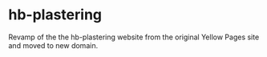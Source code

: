 hb-plastering
=============
Revamp of the the hb-plastering website from the original Yellow Pages site and moved to new domain.
